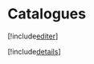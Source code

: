 # Catalogues

[!include[editer](catalogues.editer.autogen.md)]

[!include[details](catalogues.details.autogen.md)]




































































































